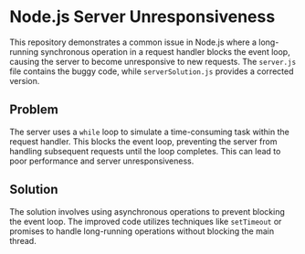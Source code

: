 # Node.js Server Unresponsiveness

This repository demonstrates a common issue in Node.js where a long-running synchronous operation in a request handler blocks the event loop, causing the server to become unresponsive to new requests.  The `server.js` file contains the buggy code, while `serverSolution.js` provides a corrected version.

## Problem

The server uses a `while` loop to simulate a time-consuming task within the request handler. This blocks the event loop, preventing the server from handling subsequent requests until the loop completes.  This can lead to poor performance and server unresponsiveness.

## Solution

The solution involves using asynchronous operations to prevent blocking the event loop.  The improved code utilizes techniques like `setTimeout` or promises to handle long-running operations without blocking the main thread.